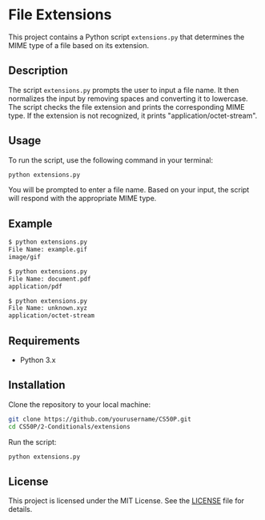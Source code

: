# File Extensions

This project contains a Python script `extensions.py` that determines the MIME type of a file based on its extension.

## Description

The script `extensions.py` prompts the user to input a file name. It then normalizes the input by removing spaces and converting it to lowercase. The script checks the file extension and prints the corresponding MIME type. If the extension is not recognized, it prints "application/octet-stream".

## Usage

To run the script, use the following command in your terminal:

```sh
python extensions.py
```

You will be prompted to enter a file name. Based on your input, the script will respond with the appropriate MIME type.

## Example

```sh
$ python extensions.py
File Name: example.gif
image/gif
```

```sh
$ python extensions.py
File Name: document.pdf
application/pdf
```

```sh
$ python extensions.py
File Name: unknown.xyz
application/octet-stream
```

## Requirements

- Python 3.x

## Installation

Clone the repository to your local machine:

```sh
git clone https://github.com/yourusername/CS50P.git
cd CS50P/2-Conditionals/extensions
```

Run the script:

```sh
python extensions.py
```

## License

This project is licensed under the MIT License. See the [LICENSE](../LICENSE) file for details.

